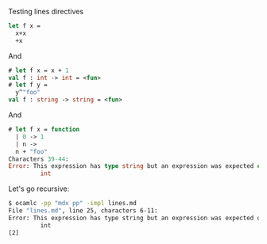 Testing lines directives

```ocaml
let f x =
  x+x
  +x
```

And

```ocaml
# let f x = x + 1
val f : int -> int = <fun>
# let f y =
  y^"foo"
val f : string -> string = <fun>
```

And

```ocaml
# let f x = function
  | 0 -> 1
  | n ->
  n + "foo"
Characters 39-44:
Error: This expression has type string but an expression was expected of type
         int
```

Let's go recursive:

```sh
$ ocamlc -pp "mdx pp" -impl lines.md
File "lines.md", line 25, characters 6-11:
Error: This expression has type string but an expression was expected of type
         int
[2]
```
